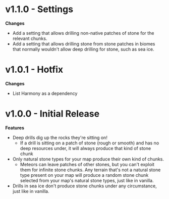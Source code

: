 # v1.1.0 - Settings
**Changes**
- Add a setting that allows drilling non-native patches of stone for the relevant chunks.
- Add a setting that allows drilling stone from stone patches in biomes that normally wouldn't allow deep drilling for stone, such as sea ice.

# v1.0.1 - Hotfix
**Changes**
- List Harmony as a dependency

# v1.0.0 - Initial Release
**Features**
- Deep drills dig up the rocks they're sitting on!
  - If a drill is sitting on a patch of stone (rough or smooth) and has no deep resources under, it will always produce that kind of stone chunk
- Only natural stone types for your map produce their own kind of chunks.
  - Meteors can leave patches of other stones, but you can't exploit them for infinite stone chunks.  Any terrain that's not a natural stone type present on your map will produce a random stone chunk selected from your map's natural stone types, just like in vanilla.
- Drills in sea ice don't produce stone chunks under any circumstance, just like in vanilla.
